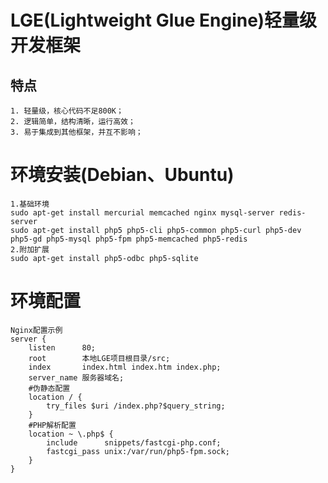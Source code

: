 # LGE(Lightweight Glue Engine)轻量级开发框架
## 特点
    1. 轻量级，核心代码不足800K；
    2. 逻辑简单，结构清晰，运行高效；
    3. 易于集成到其他框架，并互不影响；

# 环境安装(Debian、Ubuntu)
    1.基础环境
    sudo apt-get install mercurial memcached nginx mysql-server redis-server
    sudo apt-get install php5 php5-cli php5-common php5-curl php5-dev php5-gd php5-mysql php5-fpm php5-memcached php5-redis
    2.附加扩展
    sudo apt-get install php5-odbc php5-sqlite


# 环境配置
    Nginx配置示例
    server {
        listen      80;
        root        本地LGE项目根目录/src;
        index       index.html index.htm index.php;
        server_name 服务器域名;
        #伪静态配置
        location / {
            try_files $uri /index.php?$query_string;
        }
        #PHP解析配置
        location ~ \.php$ {
            include      snippets/fastcgi-php.conf;
            fastcgi_pass unix:/var/run/php5-fpm.sock;
        }
    }

